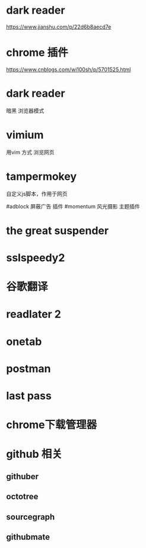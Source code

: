 #  dark reader
https://www.jianshu.com/p/22d6b8aecd7e


# chrome 插件

https://www.cnblogs.com/wi100sh/p/5701525.html


# dark reader
暗黑 浏览器模式
# vimium
用vim 方式 浏览网页


# tampermokey
自定义js脚本，作用于网页

#adblock
屏蔽广告 插件
#momentum
风光摄影 主题插件

# the great suspender


# sslspeedy2
# 谷歌翻译
# readlater 2
# onetab
# postman 
# last pass
# chrome下载管理器


# github 相关
## githuber
## octotree
## sourcegraph
## githubmate
